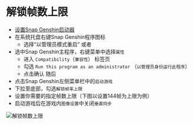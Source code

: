 # 解锁帧数上限

- [设置Snap Genshin启动器](./game-launcher.md)
- 在系统托盘右键Snap Genshin程序图标
    - 选择“以管理员模式重启”
或者
- 选中Snap Genshin主程序，右键菜单中选择`属性`
    - 进入 `Compatibility`（`兼容性`） 标签页
    - 勾选 `Run this program as an administrator` （`以管理员身份运行此程序`）
    - 点击确认
随后
- 点击Snap Genshin左侧菜单栏中的`启动游戏`
- 下拉至底部，勾选`解锁帧率上限`
- 设置你需要的指定帧数上限（下图以设置144帧为上限为例）
- 启动游戏后在游戏内`图像设置`中关闭`垂直同步`

![解锁帧数上限](https://img.snapgenshin.com/imgs/2022/03/7e3881bfa0f95341.png)
